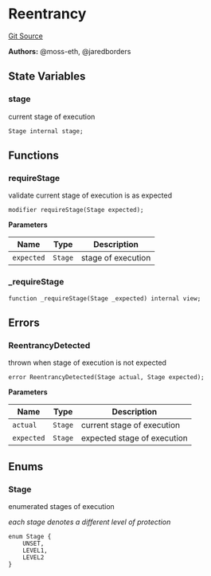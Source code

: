 # Reentrancy
[Git Source](https://github.com/moss-eth/zap/blob/59cf0756a77f382e301eda36c7e1793c595fd9b7/src/utils/Reentrancy.sol)

**Authors:**
@moss-eth, @jaredborders


## State Variables
### stage
current stage of execution


```solidity
Stage internal stage;
```


## Functions
### requireStage

validate current stage of execution is as expected


```solidity
modifier requireStage(Stage expected);
```
**Parameters**

|Name|Type|Description|
|----|----|-----------|
|`expected`|`Stage`|stage of execution|


### _requireStage


```solidity
function _requireStage(Stage _expected) internal view;
```

## Errors
### ReentrancyDetected
thrown when stage of execution is not expected


```solidity
error ReentrancyDetected(Stage actual, Stage expected);
```

**Parameters**

|Name|Type|Description|
|----|----|-----------|
|`actual`|`Stage`|current stage of execution|
|`expected`|`Stage`|expected stage of execution|

## Enums
### Stage
enumerated stages of execution

*each stage denotes a different level of protection*


```solidity
enum Stage {
    UNSET,
    LEVEL1,
    LEVEL2
}
```


